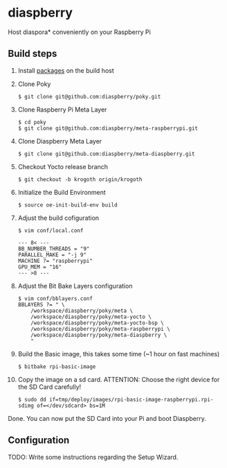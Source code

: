 # diaspberry
Host diaspora* conveniently on your Raspberry Pi

## Build steps
1. Install [packages](http://www.yoctoproject.org/docs/2.1/yocto-project-qs/yocto-project-qs.html#packages) on the build host

2. Clone Poky
 
    ```
    $ git clone git@github.com:diaspberry/poky.git
    ```

3. Clone Raspberry Pi Meta Layer

    ```
    $ cd poky
    $ git clone git@github.com:diaspberry/meta-raspberrypi.git
    ```

4. Clone Diaspberry Meta Layer

   ```
   $ git clone git@github.com:diaspberry/meta-diaspberry.git
   ```

5. Checkout Yocto release branch

    ```
    $ git checkout -b krogoth origin/krogoth
    ```

6. Initialize the Build Environment

    ```
    $ source oe-init-build-env build
    ```

7. Adjust the build cofiguration

    ```
    $ vim conf/local.conf

    --- 8< ---
    BB_NUMBER_THREADS = "9"
    PARALLEL_MAKE = "-j 9"
    MACHINE ?= "raspberrypi"
    GPU_MEM = "16"
    --- >8 ---
    ```

8. Adjust the Bit Bake Layers configuration

    ```
    $ vim conf/bblayers.conf
    BBLAYERS ?= " \
        /workspace/diaspberry/poky/meta \
        /workspace/diaspberry/poky/meta-yocto \
        /workspace/diaspberry/poky/meta-yocto-bsp \
        /workspace/diaspberry/poky/meta-raspberrypi \
        /workspace/diaspberry/poky/meta-diaspberry \
        "
    ``` 

9. Build the Basic image, this takes some time (~1 hour on fast machines)

    ```
    $ bitbake rpi-basic-image
    ```

10. Copy the image on a sd card. ATTENTION: Choose the right device for the SD Card carefully!

    ```
    $ sudo dd if=tmp/deploy/images/rpi-basic-image-raspberrypi.rpi-sdimg of=</dev/sdcard> bs=1M
    ```
Done. You can now put the SD Card into your Pi and boot Diaspberry.

## Configuration

TODO: Write some instructions regarding the Setup Wizard.
